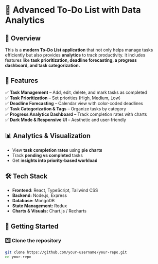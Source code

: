 # 🚀 Advanced To-Do List with Data Analytics

## 📌 Overview
This is a **modern To-Do List application** that not only helps manage tasks efficiently but also provides **analytics** to track productivity. It includes features like **task prioritization, deadline forecasting, a progress dashboard, and task categorization.**

## 🎯 Features  
✅ **Task Management** – Add, edit, delete, and mark tasks as completed  
✅ **Task Prioritization** – Set priorities (High, Medium, Low)  
✅ **Deadline Forecasting** – Calendar view with color-coded deadlines  
✅ **Task Categorization & Tags** – Organize tasks by category  
✅ **Progress Analytics Dashboard** – Track completion rates with charts  
✅ **Dark Mode & Responsive UI** – Aesthetic and user-friendly  

## 📊 Analytics & Visualization  
- View **task completion rates** using **pie charts**  
- Track **pending vs completed** tasks  
- Get **insights into priority-based workload**  

## 🛠️ Tech Stack  
- **Frontend:** React, TypeScript, Tailwind CSS  
- **Backend:** Node.js, Express  
- **Database:** MongoDB  
- **State Management:** Redux  
- **Charts & Visuals:** Chart.js / Recharts  

## 🚀 Getting Started  
### 1️⃣ Clone the repository  
```sh
git clone https://github.com/your-username/your-repo.git
cd your-repo

